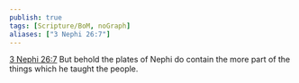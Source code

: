 ```yaml
---
publish: true
tags: [Scripture/BoM, noGraph]
aliases: ["3 Nephi 26:7"]
---
```

[3 Nephi 26:7](https://churchofjesuschrist.org/study/scriptures/bofm/3-ne/26?lang=eng&id=p7#p7) But behold the plates of Nephi do contain the more part of the things which he taught the people.
